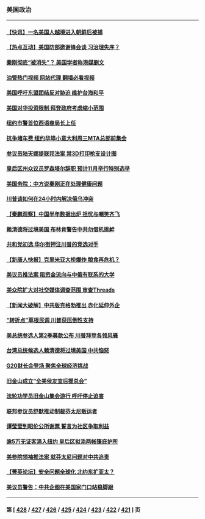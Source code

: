### 美国政治
---
#### [【快讯】一名美国人越境进入朝鲜后被捕](../../pages/ncid1078159/n14036852.md?07182045) 
#### [【热点互动】美国防部邀谢锋会谈 习治理失序？](../../pages/ncid1078159/n14036415.md?07182045) 
#### [秦刚彻底“被消失”？ 美国学者称港媒删文](../../pages/ncid1078159/n14036749.md?07182045) 
#### [油管热门视频 网站代理 翻墙必看视频](http://138.2.39.72:81/youtube.html?epic-marker?07182045)
#### [美国呼吁东盟团结反对胁迫 维护台海和平](../../pages/ncid1078159/n14036315.md?07182045) 
#### [美国对华投资限制 拜登政府考虑缩小范围](../../pages/ncid1078159/n14036603.md?07182045) 
#### [纽约市警首位西语裔局长上任](../../pages/ncid1078159/n14036523.md?07182045) 
#### [抗争堵车费 纽约华埠小意大利周三MTA总部前集会](../../pages/ncid1078159/n14036525.md?07182045) 
#### [参议员陆天娜提联邦法案 禁3D打印枪支设计图](../../pages/ncid1078159/n14036518.md?07182045) 
#### [皇后区州众议员罗森塔尔辞职 预计11月举行特别选举](../../pages/ncid1078159/n14036528.md?07182045) 
#### [美国务院：中方说秦刚正在处理健康问题](../../pages/ncid1078159/n14036399.md?07182045) 
#### [川普谈如何在24小时内解决俄乌冲突](../../pages/ncid1078159/n14036339.md?07182045) 
#### [【秦鹏观察】中国半年数据出炉 担忧与嘲笑齐飞](../../pages/ncid1078159/n14036428.md?07182045) 
#### [赖清德将过境美国 布林肯警告中共勿借机挑衅](../../pages/ncid1078159/n14036394.md?07182045) 
#### [共和党初选 华尔街押注川普的竞选对手](../../pages/ncid1078159/n14036363.md?07182045) 
#### [【新唐人快报】克里米亚大桥爆炸 粮食再危机？](../../pages/ncid1078159/n14036421.md?07182045) 
#### [美议员推法案 阻资金流向与中俄有联系的大学](../../pages/ncid1078159/n14036313.md?07182045) 
#### [美众院扩大对社交媒体调查范围 审查Threads](../../pages/ncid1078159/n14036285.md?07182045) 
#### [【新闻大破解】中共版克格勃推出 赤化延伸外企](../../pages/ncid1078159/n14036192.md?07182045) 
#### [“转折点”草根民调 川普获压倒性支持](../../pages/ncid1078159/n14036272.md?07182045) 
#### [美总统参选人第2季募款公布 川普拜登各领风骚](../../pages/ncid1078159/n14036290.md?07182045) 
#### [台湾总统候选人赖清德将过境美国 中共恼怒](../../pages/ncid1078159/n14036295.md?07182045) 
#### [G20财长会登场 聚焦全球经济挑战](../../pages/ncid1078159/n14036240.md?07182045) 
#### [旧金山成立“全美侯友宜后援总会”](../../pages/ncid1078159/n14035973.md?07182045) 
#### [法轮功学员旧金山集会游行 呼吁停止迫害](../../pages/ncid1078159/n14035891.md?07182045) 
#### [联邦参议员舒默推动制裁芬太尼贩运者](../../pages/ncid1078159/n14035835.md?07182045) 
#### [谭莹莹到昭伦公所谢票 誓言为社区争取利益](../../pages/ncid1078159/n14035833.md?07182045) 
#### [逾5万无证客涌入纽约 皇后区拟添两帐篷庇护所](../../pages/ncid1078159/n14035850.md?07182045) 
#### [美参院领袖推法案 就芬太尼问题对中共追责](../../pages/ncid1078159/n14035633.md?07182045) 
#### [【菁英论坛】安全问题全球化 北约东扩亚太？](../../pages/ncid1078159/n14035527.md?07182045) 
#### [美议员警告：中共企图在美国家门口站稳脚跟](../../pages/ncid1078159/n14035624.md?07182045) 

---
#### 第 [ [428](./428.md?07182045) / [427](./427.md?07182045) / [426](./426.md?07182045) / [425](./425.md?07182045) / [424](./424.md?07182045) / [423](./423.md?07182045) / [422](./422.md?07182045) / [421](./421.md?07182045) ] 页
